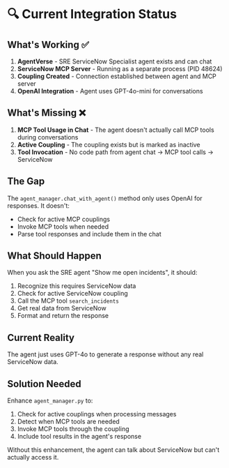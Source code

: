 # 🔍 Current Integration Status

## What's Working ✅
1. **AgentVerse** - SRE ServiceNow Specialist agent exists and can chat
2. **ServiceNow MCP Server** - Running as a separate process (PID 48624)
3. **Coupling Created** - Connection established between agent and MCP server
4. **OpenAI Integration** - Agent uses GPT-4o-mini for conversations

## What's Missing ❌
1. **MCP Tool Usage in Chat** - The agent doesn't actually call MCP tools during conversations
2. **Active Coupling** - The coupling exists but is marked as inactive
3. **Tool Invocation** - No code path from agent chat → MCP tool calls → ServiceNow

## The Gap
The `agent_manager.chat_with_agent()` method only uses OpenAI for responses. It doesn't:
- Check for active MCP couplings
- Invoke MCP tools when needed
- Parse tool responses and include them in the chat

## What Should Happen
When you ask the SRE agent "Show me open incidents", it should:
1. Recognize this requires ServiceNow data
2. Check for active ServiceNow coupling
3. Call the MCP tool `search_incidents`
4. Get real data from ServiceNow
5. Format and return the response

## Current Reality
The agent just uses GPT-4o to generate a response without any real ServiceNow data.

## Solution Needed
Enhance `agent_manager.py` to:
1. Check for active couplings when processing messages
2. Detect when MCP tools are needed
3. Invoke MCP tools through the coupling
4. Include tool results in the agent's response

Without this enhancement, the agent can talk about ServiceNow but can't actually access it.